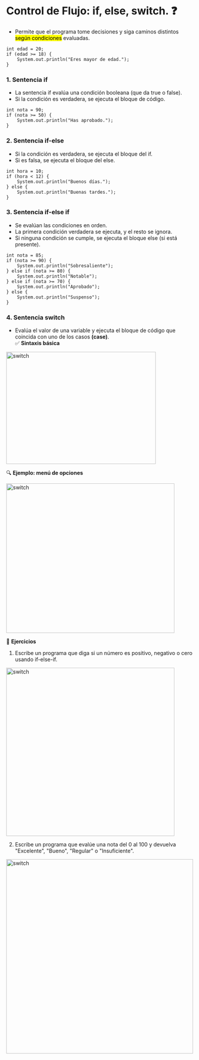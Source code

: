 # Control de Flujo: if, else, switch. :question:
- Permite que el programa tome decisiones y siga caminos distintos <mark>según condiciones</mark> evaluadas.
```
int edad = 20;
if (edad >= 18) {
    System.out.println("Eres mayor de edad.");
}
```
### 1. Sentencia if
- La sentencia if evalúa una condición booleana (que da true o false).
- Si la condición es verdadera, se ejecuta el bloque de código.
```
int nota = 90;
if (nota >= 50) {
    System.out.println("Has aprobado.");
}
```
### 2. Sentencia if-else
- Si la condición es verdadera, se ejecuta el bloque del if.
- Si es falsa, se ejecuta el bloque del else.
```
int hora = 10;
if (hora < 12) {
    System.out.println("Buenos días.");
} else {
    System.out.println("Buenas tardes.");
}
```
### 3. Sentencia if-else if
- Se evalúan las condiciones en orden.
- La primera condición verdadera se ejecuta, y el resto se ignora.
- Si ninguna condición se cumple, se ejecuta el bloque else (si está presente).
```
int nota = 85;
if (nota >= 90) {
    System.out.println("Sobresaliente");
} else if (nota >= 80) {
    System.out.println("Notable");
} else if (nota >= 70) {
    System.out.println("Aprobado");
} else {
    System.out.println("Suspenso");
}
```
### 4. Sentencia switch
- Evalúa el valor de una variable y ejecuta el bloque de código que coincida con uno de los casos **(case)**.<br>
✅ **Sintaxis básica**
<image src="https://github.com/aruipal/Java/blob/main/recursos/switch.jpg" alt="switch" width="400" height="300">

🔍 **Ejemplo: menú de opciones**

<image src="https://github.com/aruipal/Java/blob/main/recursos/switch2.jpg" alt="switch" width="450" height="400">

📝 **Ejercicios**
1. Escribe un programa que diga si un número es positivo, negativo o cero usando if-else-if.
<image src="https://github.com/aruipal/Java/blob/main/recursos/if_elseif_else.JPG" alt="switch" width="450" height="450">

2. Escribe un programa que evalúe una nota del 0 al 100 y devuelva "Excelente", "Bueno", "Regular" o "Insuficiente".
<image src="https://github.com/aruipal/Java/blob/main/recursos/if_else.JPG" alt="switch" width="500" height="520">




